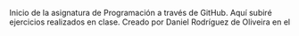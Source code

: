 Inicio de la asignatura de Programación a través de GitHub. Aquí subiré ejercicios realizados en clase. Creado por Daniel Rodríguez de Oliveira en el
